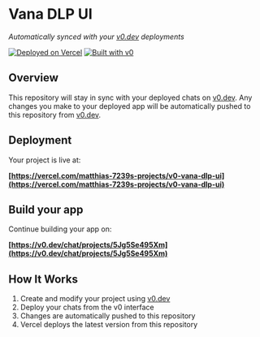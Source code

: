 # Vana DLP UI

*Automatically synced with your [v0.dev](https://v0.dev) deployments*

[![Deployed on Vercel](https://img.shields.io/badge/Deployed%20on-Vercel-black?style=for-the-badge&logo=vercel)](https://vercel.com/matthias-7239s-projects/v0-vana-dlp-ui)
[![Built with v0](https://img.shields.io/badge/Built%20with-v0.dev-black?style=for-the-badge)](https://v0.dev/chat/projects/5Jg5Se495Xm)

## Overview

This repository will stay in sync with your deployed chats on [v0.dev](https://v0.dev).
Any changes you make to your deployed app will be automatically pushed to this repository from [v0.dev](https://v0.dev).

## Deployment

Your project is live at:

**[https://vercel.com/matthias-7239s-projects/v0-vana-dlp-ui](https://vercel.com/matthias-7239s-projects/v0-vana-dlp-ui)**

## Build your app

Continue building your app on:

**[https://v0.dev/chat/projects/5Jg5Se495Xm](https://v0.dev/chat/projects/5Jg5Se495Xm)**

## How It Works

1. Create and modify your project using [v0.dev](https://v0.dev)
2. Deploy your chats from the v0 interface
3. Changes are automatically pushed to this repository
4. Vercel deploys the latest version from this repository